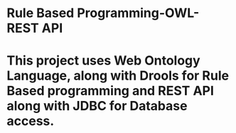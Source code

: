 # Rule Based Programming-OWL-REST API

# This project uses Web Ontology Language, along with Drools for Rule Based programming and REST API along with JDBC for Database access.
